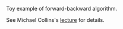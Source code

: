 Toy example of forward-backward algorithm.

See Michael Collins's [lecture](http://www.cs.columbia.edu/~mcollins/fb.pdf) for details.
